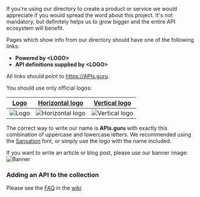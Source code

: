 If you're using our directory to create a product or service we would appreciate if you would spread the word about this project.
It's not mandatory, but definitely helps us to grow bigger and the entire API ecosystem will benefit.

Pages which show info from our directory should have one of the following links:
 - **Powered by \<LOGO\>**
 - **API definitions supplied by \<LOGO\>**

All links should point to https://APIs.guru.

You should use only official logos:

| [Logo]| [Horizontal logo]| [Vertical logo]|
|-------|------------------|----------------|
|![Logo]|![Horizontal logo]|![Vertical logo] |

The correct way to write our name is **APIs.guru** with exactly this combination of uppercase and lowercase letters.
We recommended using the [Sansation](http://www.dafont.com/sansation.font) font, or simply use the logo with the name included.

If you want to write an article or blog post, please use our banner image:
![Banner](https://raw.githubusercontent.com/APIs-guru/openapi-directory/main/branding/banner.svg)

### Adding an API to the collection

Please see the [FAQ](https://github.com/APIs-guru/openapi-directory/wiki/FAQ#how-can-i-add-an-api-to-the-collection) in the [wiki](https://github.com/APIs-guru/openapi-directory/wiki/)

[Logo]: https://apis.guru/branding/logo.svg "Logo"
[Vertical logo]: https://apis.guru/branding/logo_vertical.svg "Vertical logo"
[Horizontal logo]: https://apis.guru/branding/logo_horizontal.svg "Horizontal logo"
[Banner]: https://apis.guru/branding/banner.svg
